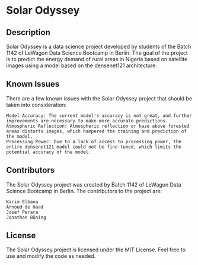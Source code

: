 # Solar Odyssey
## Description

Solar Odyssey is a data science project developed by students of the Batch 1142 of LeWagon Data Science Bootcamp in Berlin. The goal of the project is to predict the energy demand of rural areas in Nigeria based on satellite images using a model based on the densenet121 architecture.
## Known Issues

There are a few known issues with the Solar Odyssey project that should be taken into consideration:

    Model Accuracy: The current model's accuracy is not great, and further improvements are necessary to make more accurate predictions.
    Atmospheric Reflection: Atmospheric reflection or haze above forested areas distorts images, which hampered the training and prediction of the model.
    Processing Power: Due to a lack of access to processing power, the entire densenet121 model could not be fine-tuned, which limits the potential accuracy of the model.

## Contributors

The Solar Odyssey project was created by Batch 1142 of LeWagon Data Science Bootcamp in Berlin. The contributors to the project are:

    Karim Elbana
    Arnoud de Haad
    Josef Perara
    Jonathan Büning

## License

The Solar Odyssey project is licensed under the MIT License. Feel free to use and modify the code as needed.
